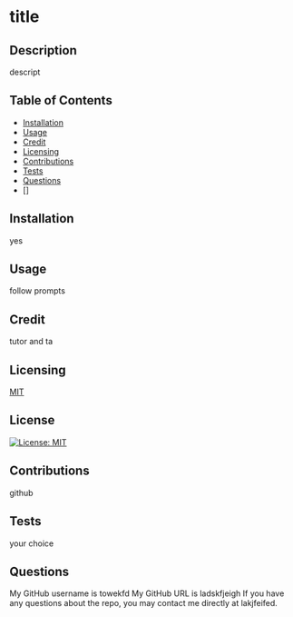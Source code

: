 
  # title
  ## Description
  descript
  ## Table of Contents
  * [Installation](#installation)
  * [Usage](#usage)
  * [Credit](#credit)
  * [Licensing](#licensing)
  * [Contributions](#contributions)
  * [Tests](#tests)
  * [Questions](#questions)
  * []
  ## Installation
  yes
  ## Usage
  follow prompts
  ## Credit
  tutor and ta
  ## Licensing
  [MIT](https://opensource.org/licenses/MIT)
  ## License
  [![License: MIT](https://img.shields.io/badge/License-MIT-yellow.svg)](https://opensource.org/licenses/MIT)
  ## Contributions
  github
  ## Tests
  your choice
  ## Questions
  My GitHub username is towekfd
  My GitHub URL is ladskfjeigh
  If you have any questions about the repo, you may contact me directly at lakjfeifed.